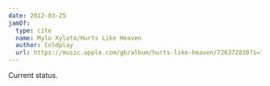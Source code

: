 ```yaml
---
date: 2012-03-25
jamOf:
  type: cite
  name: Mylo Xyloto/Hurts Like Heaven
  author: Coldplay
  url: https://music.apple.com/gb/album/hurts-like-heaven/726372830?i=726373144
---
```


Current status.
